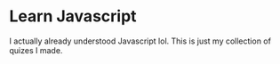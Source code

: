 # Learn Javascript

I actually already understood Javascript lol. This is just my collection of quizes I made.